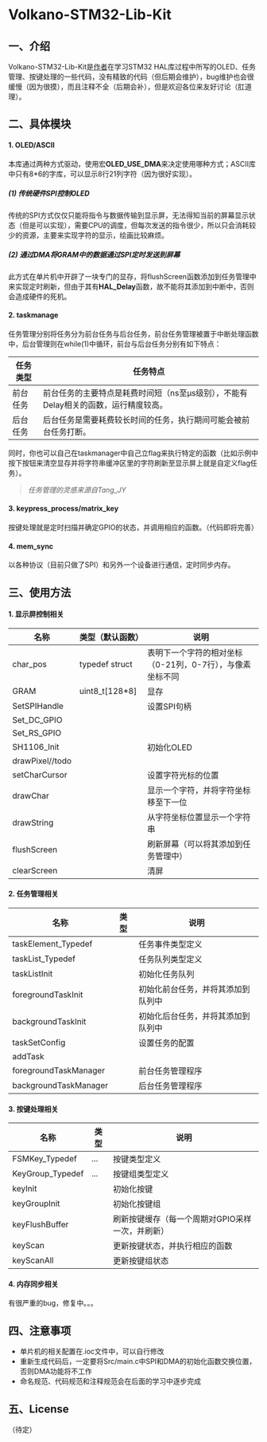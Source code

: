 # Volkano-STM32-Lib-Kit

## 一、介绍

Volkano-STM32-Lib-Kit是[作者](https://github.com/VolkanoLiu)在学习STM32 HAL库过程中所写的OLED、任务管理、按键处理的一些代码，没有精致的代码（但后期会维护），bug维护也会很缓慢（因为很摸），而且注释不全（后期会补），但是欢迎各位来友好讨论（肛道理）。

## 二、具体模块

#### 1. OLED/ASCII

本库通过两种方式驱动，使用宏**OLED_USE_DMA**来决定使用哪种方式；ASCII库中只有8*6的字库，可以显示8行21列字符（因为很好实现）。

##### (1) 传统硬件SPI控制OLED

传统的SPI方式仅仅只能将指令与数据传输到显示屏，无法得知当前的屏幕显示状态（但是可以实现），需要CPU的调度，但每次发送的指令很少，所以只会消耗较少的资源，主要来实现字符的显示，绘画比较麻烦。

##### (2) 通过DMA将GRAM中的数据通过SPI定时发送到屏幕

此方式在单片机中开辟了一块专门的显存，将flushScreen函数添加到任务管理中来实现定时刷新，但由于其有**HAL_Delay**函数，故不能将其添加到中断中，否则会造成硬件的死机。

#### 2. taskmanage

任务管理分别将任务分为前台任务与后台任务，前台任务管理被置于中断处理函数中，后台管理则在while(1)中循环，前台与后台任务分别有如下特点：

| 任务类型 | 任务特点                                                     |
| -------- | ------------------------------------------------------------ |
| 前台任务 | 前台任务的主要特点是耗费时间短（ns至μs级别），不能有Delay相关的函数，运行精度较高。 |
| 后台任务 | 后台任务是需要耗费较长时间的任务，执行期间可能会被前台任务打断。 |

同时，你也可以自己在taskmanager中自己立flag来执行特定的函数（比如示例中按下按钮来清空显存并将字符串缓冲区里的字符刷新至显示屏上就是自定义flag任务）。

> *任务管理的灵感来源自Tang_JY*

#### 3. keypress_process/matrix_key

按键处理就是定时扫描并确定GPIO的状态，并调用相应的函数。（代码即将完善）

#### 4. mem_sync

以各种协议（目前只做了SPI）和另外一个设备进行通信，定时同步内存。

## 三、使用方法

#### 1. 显示屏控制相关

| 名称            | 类型（默认函数） | 说明                                                      |
| --------------- | ---------------- | --------------------------------------------------------- |
| char_pos        | typedef struct   | 表明下一个字符的相对坐标（0-21列，0-7行），与像素坐标不同 |
| GRAM            | uint8_t[128*8]   | 显存                                                      |
| SetSPIHandle    |                  | 设置SPI句柄                                               |
| Set_DC_GPIO     |                  |                                                           |
| Set_RS_GPIO     |                  |                                                           |
| SH1106_Init     |                  | 初始化OLED                                                |
| drawPixel//todo |                  |                                                           |
| setCharCursor   |                  | 设置字符光标的位置                                        |
| drawChar        |                  | 显示一个字符，并将字符坐标移至下一位                      |
| drawString      |                  | 从字符坐标位置显示一个字符串                              |
| flushScreen     |                  | 刷新屏幕（可以将其添加到任务管理中）                      |
| clearScreen     |                  | 清屏                                                      |



#### 2. 任务管理相关

| 名称                  | 类型 | 说明                               |
| --------------------- | ---- | ---------------------------------- |
| taskElement_Typedef   |      | 任务事件类型定义                   |
| taskList_Typedef      |      | 任务队列类型定义                   |
| taskListInit          |      | 初始化任务队列                     |
| foregroundTaskInit    |      | 初始化前台任务，并将其添加到队列中 |
| backgroundTaskInit    |      | 初始化后台任务，并将其添加到队列中 |
| taskSetConfig         |      | 设置任务的配置                     |
| addTask               |      |                                    |
| foregroundTaskManager |      | 前台任务管理程序                   |
| backgroundTaskManager |      | 后台任务管理程序                   |



#### 3. 按键处理相关

| 名称             | 类型 | 说明                                             |
| ---------------- | ---- | ------------------------------------------------ |
| FSMKey_Typedef   | ...  | 按键类型定义                                     |
| KeyGroup_Typedef | ...  | 按键组类型定义                                   |
| keyInit          |      | 初始化按键                                       |
| keyGroupInit     |      | 初始化按键组                                     |
| keyFlushBuffer   |      | 刷新按键缓存（每一个周期对GPIO采样一次，并刷新） |
| keyScan          |      | 更新按键状态，并执行相应的函数                   |
| keyScanAll       |      | 更新按键组状态                                   |



#### 4. 内存同步相关

有很严重的bug，修复中。。。

## 四、注意事项

- 单片机的相关配置在.ioc文件中，可以自行修改
- 重新生成代码后，一定要将Src/main.c中SPI和DMA的初始化函数交换位置，否则DMA功能将不工作
- 命名规范、代码规范和注释规范会在后面的学习中逐步完成

## 五、License

（待定）